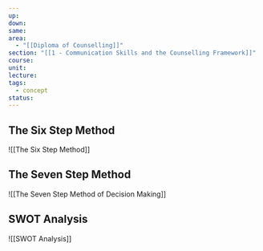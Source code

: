 ```yaml
---
up: 
down: 
same: 
area:
  - "[[Diploma of Counselling]]"
section: "[[1 - Communication Skills and the Counselling Framework]]"
course: 
unit: 
lecture: 
tags:
  - concept
status:
---
```

## The Six Step Method
![[The Six Step Method]]


## The Seven Step Method
![[The Seven Step Method of Decision Making]]
## SWOT Analysis
![[SWOT Analysis]]